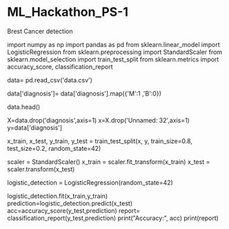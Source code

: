 # ML_Hackathon_PS-1
Brest Cancer detection

import numpy as np
import pandas as pd
from sklearn.linear_model import LogisticRegression
from sklearn.preprocessing import StandardScaler
from sklearn.model_selection import train_test_split
from sklearn.metrics import accuracy_score, classification_report

data= pd.read_csv('data.csv')

data['diagnosis']= data['diagnosis'].map({'M':1 ,'B':0})

data.head()

X=data.drop('diagnosis',axis=1)
x=X.drop('Unnamed: 32',axis=1)
y=data['diagnosis']

x_train, x_test, y_train, y_test = train_test_split(x, y, train_size=0.8, test_size=0.2, random_state=42)

scaler = StandardScaler()
x_train = scaler.fit_transform(x_train)
x_test = scaler.transform(x_test)

logistic_detection = LogisticRegression(random_state=42)

logistic_detection.fit(x_train,y_train)
prediction=logistic_detection.predict(x_test)
acc=accuracy_score(y_test,prediction)
report= classification_report(y_test,prediction)
print("Accuracy:", acc)
print(report)
